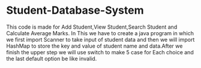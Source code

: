 # Student-Database-System
This code is made for Add Student,View Student,Search Student and Calculate Average Marks.
In This we have to create a java program in which we first import Scanner to take input of student data and then we will import HashMap to store the key and value of student name and data.After we finish the upper step we will use switch to make 5 case for Each choice and the last default option be like invalid. 
